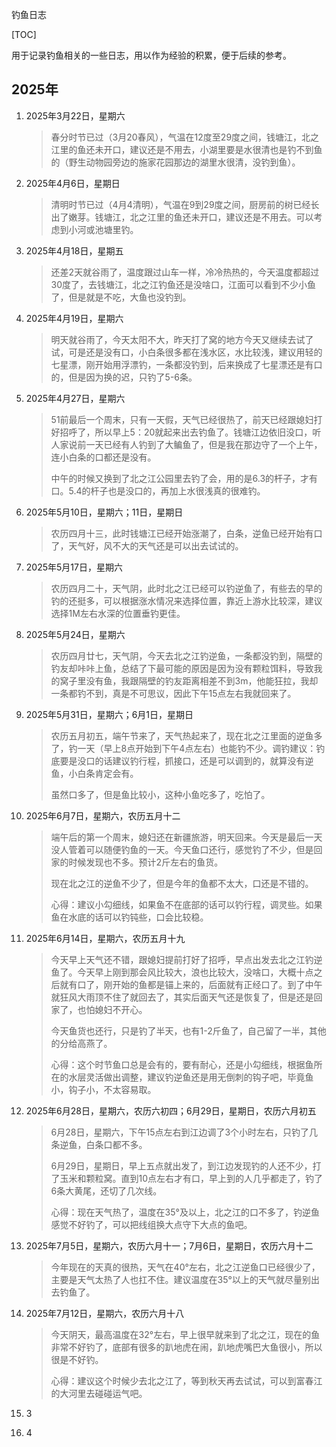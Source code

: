 钓鱼日志

[TOC]

用于记录钓鱼相关的一些日志，用以作为经验的积累，便于后续的参考。

## 2025年

1. 2025年3月22日，星期六

   > 春分时节已过（3月20春风），气温在12度至29度之间，钱塘江，北之江里的鱼还未开口，建议还是不用去，小湖里要是水很清也是钓不到鱼的（野生动物园旁边的施家花园那边的湖里水很清，没钓到鱼）。

2. 2025年4月6日，星期日

   > 清明时节已过（4月4清明），气温在9到29度之间，厨房前的树已经长出了嫩芽。钱塘江，北之江里的鱼还未开口，建议还是不用去。可以考虑到小河或池塘里钓。

3. 2025年4月18日，星期五

   > 还差2天就谷雨了，温度跟过山车一样，冷冷热热的，今天温度都超过30度了，去钱塘江，北之江钓鱼还是没啥口，江面可以看到不少小鱼了，但是就是不吃，大鱼也没钓到。

4. 2025年4月19日，星期六

   > 明天就谷雨了，今天太阳不大，昨天打了窝的地方今天又继续去试了试，可是还是没有口，小白条很多都在浅水区，水比较浅，建议用轻的七星漂，刚开始用浮漂钓，一条都没钓到，后来换成了七星漂还是有口的，但是因为换的迟，只钓了5-6条。

5. 2025年4月27日，星期六

   > 51前最后一个周末，只有一天假，天气已经很热了，前天已经跟媳妇打好招呼了，所以早上5：20就起来出去钓鱼了。钱塘江边依旧没口，听人家说前一天已经有人钓到了大鳊鱼了，但是我在那边守了一个上午，连小白条的口都还是没有。
   >
   > 中午的时候又换到了北之江公园里去钓了会，用的是6.3的杆子，才有口。5.4的杆子也是没口的，再加上水很浅真的很难钓。

6. 2025年5月10日，星期六；11日，星期日

   > 农历四月十三，此时钱塘江已经开始涨潮了，白条，逆鱼已经开始有口了，天气好，风不大的天气还是可以出去试试的。

7. 2025年5月17日，星期六

   > 农历四月二十，天气阴，此时北之江已经可以钓逆鱼了，有些去的早的钓的还挺多，可以根据涨水情况来选择位置，靠近上游水比较深，建议选择1M左右水深的位置垂钓更佳。

8. 2025年5月24日，星期六

   > 农历四月廿七，天气阴，今天去北之江钓逆鱼，一条都没钓到，隔壁的钓友却咔咔上鱼，总结了下最可能的原因是因为没有颗粒饵料，导致我的窝子里没有鱼，我跟隔壁的钓友距离相差不到3m，他能狂拉，我却一条都钓不到，真是不可思议，因此下午15点左右我就回来了。

9. 2025年5月31日，星期六；6月1日，星期日

   > 农历五月初五，端午节来了，天气热起来了，现在北之江里面的逆鱼多了，钓一天（早上8点开始到下午4点左右）也能钓不少。调钓建议：钓底要是没口的话建议钓行程，抓接口，还是可以调到的，就算没有逆鱼，小白条肯定会有。
   >
   > 虽然口多了，但是鱼比较小，这种小鱼吃多了，吃怕了。

10. 2025年6月7日，星期六，农历五月十二

    > 端午后的第一个周末，媳妇还在新疆旅游，明天回来。今天是最后一天没人管着可以随便钓鱼的一天。今天鱼口还行，感觉钓了不少，但是回家的时候发现也不多。预计2斤左右的鱼货。
    >
    > 现在北之江的逆鱼不少了，但是今年的鱼都不太大，口还是不错的。
    >
    > 心得：建议小勾细线，如果鱼不在底部的话可以钓行程，调灵些。如果鱼在水底的话可以钓钝些，口会比较稳。

11. 2025年6月14日，星期六，农历五月十九

    > 今天早上天气还不错，跟媳妇提前打好了招呼，早点出发去北之江钓逆鱼了。今天早上刚到那会风比较大，浪也比较大，没啥口，大概十点之后就有口了，刚开始的鱼都是锚上来的，后面就有正经口了。到了中午就狂风大雨顶不住了就回去了，其实后面天气还是恢复了，但是还是回家了，也怕媳妇不开心。
    >
    > 今天鱼货也还行，只是钓了半天，也有1-2斤鱼了，自己留了一半，其他的分给高燕了。
    >
    > 心得：这个时节鱼口总是会有的，要有耐心，还是小勾细线，根据鱼所在的水层灵活做出调整，建议钓逆鱼还是用无倒刺的钩子吧，毕竟鱼小，钩子小，不太容易取。

12. 2025年6月28日，星期六，农历六初四；6月29日，星期日，农历六月初五

    > 6月28日，星期六，下午15点左右到江边调了3个小时左右，只钓了几条逆鱼，白条口都不多。
    >
    > 6月29日，星期日，早上五点就出发了，到江边发现钓的人还不少，打了玉米和颗粒窝。直到10点左右才有口，早上到的人几乎都走了，钓了6条大黄尾，还切了几次线。
    >
    > 心得：现在天气热了，温度在35°及以上，北之江的口不多了，钓逆鱼感觉不好钓了，可以把线组换大点守下大点的鱼吧。

13. 2025年7月5日，星期六，农历六月十一；7月6日，星期日，农历六月十二

    > 今年现在的天真的很热，天气在40°左右，北之江逆鱼口已经很少了，主要是天气太热了人也扛不住。建议温度在35°以上的天气就尽量别出去钓鱼了。

14. 2025年7月12日，星期六，农历六月十八

    > 今天阴天，最高温度在32°左右，早上很早就来到了北之江，现在的鱼非常不好钓了，底部有很多的趴地虎在闹，趴地虎嘴巴大鱼很小，所以很是不好钓。
    >
    > 心得：建议这个时候少去北之江了，等到秋天再去试试，可以到富春江的大河里去碰碰运气吧。

15. 3

2. 4
